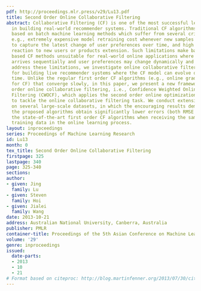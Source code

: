 ```yaml
---
pdf: http://proceedings.mlr.press/v29/Lu13.pdf
title: Second Order Online Collaborative Filtering
abstract: Collaborative Filtering (CF) is one of the most successful learning techniques
  in building real-world recommender systems. Traditional CF algorithms are often
  based on batch machine learning methods which suffer from several critical drawbacks,
  e.g., extremely expensive model retraining cost whenever new samples arrive, unable
  to capture the latest change of user preferences over time, and high cost and slow
  reaction to new users or products extension. Such limitations make batch learning
  based CF methods unsuitable for real-world online applications where data often
  arrives sequentially and user preferences may change dynamically and rapidly. To
  address these limitations, we investigate online collaborative filtering techniques
  for building live recommender systems where the CF model can evolve on-the-fly over
  time. Unlike the regular first order CF algorithms (e.g., online gradient descent
  for CF) that converge slowly, in this paper, we present a new framework of second
  order online collaborative filtering, i.e., Confidence Weighted Online Collaborative
  Filtering (CWOCF), which applies the second order online optimization methodology
  to tackle the online collaborative filtering task. We conduct extensive experiments
  on several large-scale datasets, in which the encouraging results demonstrate that
  the proposed algorithms obtain significantly lower errors (both RMSE and MAE) than
  the state-of-the-art first order CF algorithms when receiving the same amount of
  training data in the online learning process.
layout: inproceedings
series: Proceedings of Machine Learning Research
id: Lu13
month: 0
tex_title: Second Order Online Collaborative Filtering
firstpage: 325
lastpage: 340
page: 325-340
sections: 
author:
- given: Jing
  family: Lu
- given: Steven
  family: Hoi
- given: Jialei
  family: Wang
date: 2013-10-21
address: Australian National University, Canberra, Australia
publisher: PMLR
container-title: Proceedings of the 5th Asian Conference on Machine Learning
volume: '29'
genre: inproceedings
issued:
  date-parts:
  - 2013
  - 10
  - 21
# Format based on citeproc: http://blog.martinfenner.org/2013/07/30/citeproc-yaml-for-bibliographies/
---
```

